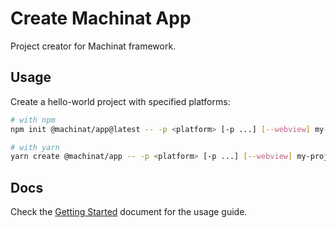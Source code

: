 # Create Machinat App

Project creator for Machinat framework.

## Usage

Create a hello-world project with specified platforms:

```bash
# with npm
npm init @machinat/app@latest -- -p <platform> [-p ...] [--webview] my-project

# with yarn
yarn create @machinat/app -- -p <platform> [-p ...] [--webview] my-project
```

## Docs

Check the [Getting Started](https://machinat.com/docs/#create-machinat-app)
document for the usage guide.
